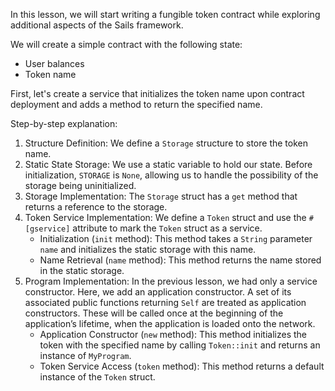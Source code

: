 In this lesson, we will start writing a fungible token contract while exploring additional aspects of the Sails framework.

We will create a simple contract with the following state:

- User balances
- Token name

First, let's create a service that initializes the token name upon contract deployment and adds a method to return the specified name.

Step-by-step explanation:

1. Structure Definition: We define a `Storage` structure to store the token name.
2. Static State Storage: We use a static variable to hold our state. Before initialization, `STORAGE` is `None`, allowing us to handle the possibility of the storage being uninitialized.
3. Storage Implementation: The `Storage` struct has a `get` method that returns a reference to the storage.
4. Token Service Implementation: We define a `Token` struct and use the `#[gservice]` attribute to mark the `Token` struct as a service.
    - Initialization (`init` method): This method takes a `String` parameter `name` and initializes the static storage with this name.
    - Name Retrieval (`name` method): This method returns the name stored in the static storage.
5. Program Implementation: In the previous lesson, we had only a service constructor. Here, we add an application constructor. A set of its associated public functions returning `Self` are treated as application constructors. These will be called once at the beginning of the application’s lifetime, when the application is loaded onto the network.
    - Application Constructor (`new` method): This method initializes the token with the specified name by calling `Token::init` and returns an instance of `MyProgram`.
    - Token Service Access (`token` method): This method returns a default instance of the `Token` struct.
